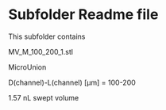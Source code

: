 # Subfolder Readme file
This subfolder contains

MV_M_100_200_1.stl

MicroUnion

D(channel)-L(channel) [µm]
= 100-200

1.57 nL swept volume
